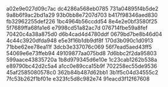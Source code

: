 a02e9e027d09c7ac
dc4286a568eb0785
731a04895f4b5de2
9a8b6f9ac2bd1a29
93b0bb8e7207d703
b417f98346aed830
fb32962255def226
1bc4964b56ccdd54
8e4e2e0bf3580f25
5f7689ffa68fa1e6
e7998cd51a82ac7d
076714fbe59a8fef
70420c4a38a875d0
d6b4cad4d4780ddf
0679bd7be8b46d04
4c44c3920dfda948
e5e3f16b1db9df8f
170d3b090c1d0913
71bbe62ee78ea11f
3dcb3e337076c069
56f7ead5aed43ff5
54069e6e73ffeb94
49109877aa075bd8
7d6bbc2f2da95803
599aace43835720a
1b8d979345d6e10e
1c23cab1262b538a
e89790bc42d2c5a4
a1cc0e89cca15b9f
702258ec55de9536
45af2585080578c0
362b84b487d62bb1
3b1f5c04d34555c2
7fc53b262f1bf01e
e323fc5d8c982e74
91eacd3f12f67608
